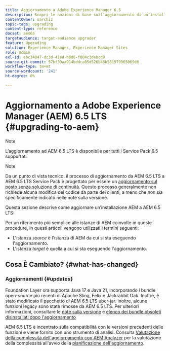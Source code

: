 ```yaml
---
title: Aggiornamento a Adobe Experience Manager 6.5
description: Scopri le nozioni di base sull’aggiornamento di un’installazione precedente di Adobe Experience Manager (AEM) ad AEM 6.5.
contentOwner: sarchiz
topic-tags: upgrading
content-type: reference
docset: aem65
targetaudience: target-audience upgrader
feature: Upgrading
solution: Experience Manager, Experience Manager Sites
role: Admin
exl-id: ebc34847-dc3d-41ed-b0d6-f004c3debcd9
source-git-commit: 57bf39aa914bddca05d526b46b581579965069d6
workflow-type: tm+mt
source-wordcount: '241'
ht-degree: 0%

---
```


# Aggiornamento a Adobe Experience Manager (AEM) 6.5 LTS {#upgrading-to-aem}

>[!NOTE]
>L’aggiornamento ad AEM 6.5 LTS è disponibile per tutti i Service Pack 6.5 supportati.

>[!NOTE]
>
>Da un punto di vista tecnico, il processo di aggiornamento da AEM 6.5 LTS a AEM 6.5 LTS Service Pack è progettato per essere un [aggiornamento sul posto senza soluzione di continuità](/help/sites-deploying/in-place-upgrade.md). Questo processo generalmente non richiede alcuna modifica del codice da parte dei clienti, a meno che non sia specificamente indicato nelle note sulla versione.

Questa sezione descrive come aggiornare un’installazione AEM a AEM 6.5 LTS:

<!-- Alexandru: drafting for now 

* [Planning Your Upgrade](/help/sites-deploying/upgrade-planning.md)
* [Assessing the Upgrade Complexity with Pattern Detector](/help/sites-deploying/pattern-detector.md)
* [Backward Compatibility in AEM 6.5](/help/sites-deploying/backward-compatibility.md)
-->

<!--
* [Upgrade Procedure](/help/sites-deploying/upgrade-procedure.md)
* [Upgrading Code and Customizations](/help/sites-deploying/upgrading-code-and-customizations.md)
* [Pre-Upgrade Maintenance Tasks](/help/sites-deploying/pre-upgrade-maintenance-tasks.md)
* [Performing an In-Place Upgrade](/help/sites-deploying/in-place-upgrade.md)
* [Post Upgrade Checks and Troubleshooting](/help/sites-deploying/post-upgrade-checks-and-troubleshooting.md)
* [Sustainable Upgrades](/help/sites-deploying/sustainable-upgrades.md)
* [Lazy Content Migration](/help/sites-deploying/lazy-content-migration.md)

-->

Per un riferimento più semplice alle istanze di AEM coinvolte in queste procedure, in questi articoli vengono utilizzati i termini seguenti:

* L&#39;istanza *source* è l&#39;istanza di AEM da cui si sta eseguendo l&#39;aggiornamento.
* L&#39;istanza *target* è quella a cui si sta eseguendo l&#39;aggiornamento.

## Cosa È Cambiato? {#what-has-changed}

### Aggiornamenti {#updates}

Foundation Layer ora supporta Java 17 e Java 21, incorporando i bundle open-source più recenti di Apache Sling, Felix e Jackrabbit Oak. Inoltre, è stato modificato il pacchetto di AEM 6.5 LTS uber-jar. Inoltre, alcune funzioni legacy sono state rimosse da AEM 6.5 LTS. Per ulteriori informazioni, consultare le [note sulla versione](/help/release-notes/release-notes.md#whats-new-what-s-new) e [elenco dei bundle obsoleti disinstallati dopo l&#39;aggiornamento](/help/sites-deploying/obsolete-bundles.md)

AEM 6.5 LTS è incentrato sulla compatibilità con le versioni precedenti delle funzioni e viene fornito con uno strumento di analisi. Consulta [Valutazione della complessità dell&#39;aggiornamento con AEM Analyzer](/help/sites-deploying/aem-analyzer.md) per la valutazione della complessità all&#39;avvio della [pianificazione dell&#39;aggiornamento](/help/sites-deploying/upgrade-planning.md).

